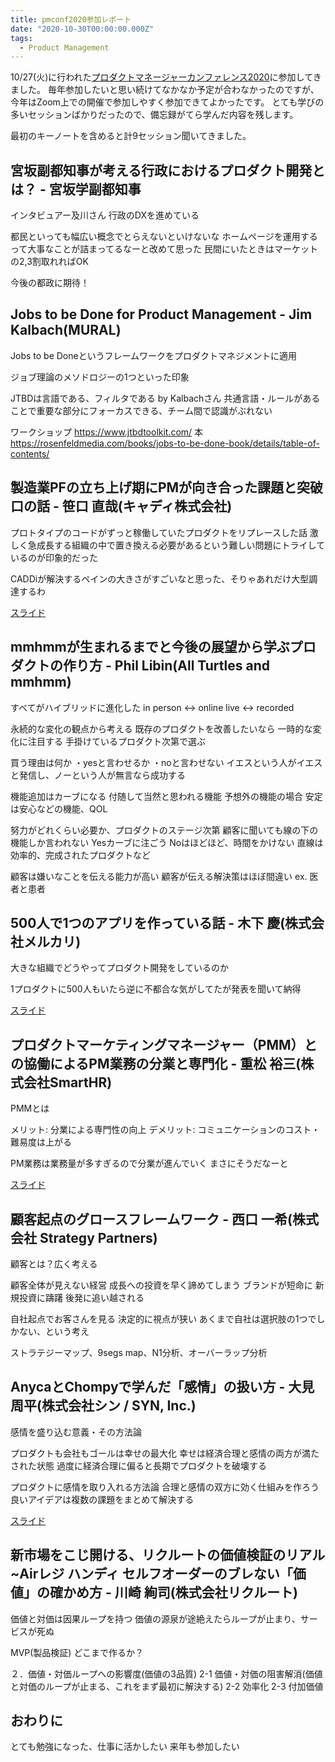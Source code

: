 ```yaml
---
title: pmconf2020参加レポート
date: "2020-10-30T00:00:00.000Z"
tags:
  - Product Management
---
```


10/27(火)に行われた[プロダクトマネージャーカンファレンス2020](https://2020.pmconf.jp/)に参加してきました。
毎年参加したいと思い続けてなかなか予定が合わなかったのですが、今年はZoom上での開催で参加しやすく参加できてよかったです。
とても学びの多いセッションばかりだったので、備忘録がてら学んだ内容を残します。

最初のキーノートを含めると計9セッション聞いてきました。

## 宮坂副都知事が考える行政におけるプロダクト開発とは？ - 宮坂学副都知事

インタビュアー及川さん
行政のDXを進めている

都民といっても幅広い概念でとらえないといけないな
ホームページを運用するって大事なことが詰まってるなーと改めて思った
民間にいたときはマーケットの2,3割取れればOK

今後の都政に期待！

## Jobs to be Done for Product Management - Jim Kalbach(MURAL)

Jobs to be Doneというフレームワークをプロダクトマネジメントに適用

ジョブ理論のメソドロジーの1つといった印象

JTBDは言語である、フィルタである by Kalbachさん
共通言語・ルールがあることで重要な部分にフォーカスできる、チーム間で認識がぶれない

ワークショップ
https://www.jtbdtoolkit.com/
本
https://rosenfeldmedia.com/books/jobs-to-be-done-book/details/table-of-contents/

## 製造業PFの立ち上げ期にPMが向き合った課題と突破口の話 - 笹口 直哉(キャディ株式会社)

プロトタイプのコードがずっと稼働していたプロダクトをリプレースした話
激しく急成長する組織の中で置き換える必要があるという難しい問題にトライしているのが印象的だった

CADDiが解決するペインの大きさがすごいなと思った、そりゃあれだけ大型調達するわ

[スライド](https://speakerdeck.com/sasaguchi/pmconf2020-zhi-zao-ye-pffalseli-tishang-geqi-nipmgaxiang-kihe-tutake-ti-totu-po-kou-falsehua)

## mmhmmが生まれるまでと今後の展望から学ぶプロダクトの作り方 - Phil Libin(All Turtles and mmhmm)

すべてがハイブリッドに進化した
in person <-> online
live <-> recorded

永続的な変化の観点から考える
既存のプロダクトを改善したいなら
一時的な変化に注目する
手掛けているプロダクト次第で選ぶ

買う理由は何か
・yesと言わせるか
・noと言わせない
イエスという人がイエスと発信し、ノーという人が無言なら成功する

機能追加はカーブになる
付随して当然と思われる機能
予想外の機能の場合
安定は安心などの機能、QOL

努力がどれくらい必要か、プロダクトのステージ次第
顧客に聞いても線の下の機能しか言われない
Yesカーブに注ごう
Noはほどほど、時間をかけない
直線は効率的、完成されたプロダクトなど

顧客は嫌いなことを伝える能力が高い
顧客が伝える解決策はほぼ間違い
ex. 医者と患者

## 500人で1つのアプリを作っている話 - 木下 慶(株式会社メルカリ)

大きな組織でどうやってプロダクト開発をしているのか

1プロダクトに500人もいたら逆に不都合な気がしてたが発表を聞いて納得

[スライド](https://speakerdeck.com/kkino0927/500ren-te1tufalseahuriwozuo-tuteiruhua-pmconf2020fa-biao-zi-liao-34f8d566-10d7-4a0c-8db0-ae691b448907)

## プロダクトマーケティングマネージャー（PMM）との協働によるPM業務の分業と専門化 - 重松 裕三(株式会社SmartHR)

PMMとは

メリット: 分業による専門性の向上
デメリット: コミュニケーションのコスト・難易度は上がる

PM業務は業務量が多すぎるので分業が進んでいく
まさにそうだなーと

[スライド](https://speakerdeck.com/yuzoshigematsu/what-is-product-marketing)

## 顧客起点のグロースフレームワーク - 西口 一希(株式会社 Strategy Partners)

顧客とは？広く考える

顧客全体が見えない経営
成長への投資を早く諦めてしまう
ブランドが短命に
新規投資に躊躇
後発に追い越される

自社起点でお客さんを見る
決定的に視点が狭い
あくまで自社は選択肢の1つでしかない、という考え


ストラテジーマップ、9segs map、N1分析、オーバーラップ分析

## AnycaとChompyで学んだ「感情」の扱い方 - 大見 周平(株式会社シン / SYN, Inc.)

感情を盛り込む意義・その方法論

プロダクトも会社もゴールは幸せの最大化
幸せは経済合理と感情の両方が満たされた状態
過度に経済合理に偏ると長期でプロダクトを破壊する

プロダクトに感情を取り入れる方法論
合理と感情の双方に効く仕組みを作ろう
良いアイデアは複数の課題をまとめて解決する

[スライド](https://speakerdeck.com/shuheeeeei/anycatochompydexue-nda-gan-qing-falsexi-ifang-number-pmconf2020)

## 新市場をこじ開ける、リクルートの価値検証のリアル ~Airレジ ハンディ セルフオーダーのブレない「価値」の確かめ方 - 川崎 絢司(株式会社リクルート)

価値と対価は因果ループを持つ
価値の源泉が途絶えたらループが止まり、サービスが死ぬ

MVP(製品検証)
どこまで作るか？

２．価値・対価ループへの影響度(価値の3品質)
2-1 価値・対価の阻害解消(価値と対価のループが止まる、これをまず最初に解決する)
2-2 効率化
2-3 付加価値

## おわりに

とても勉強になった、仕事に活かしたい
来年も参加したい
